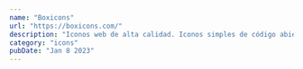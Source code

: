 ```yaml
---
name: "Boxicons"
url: "https://boxicons.com/"
description: "Iconos web de alta calidad. Iconos simples de código abierto cuidadosamente diseñados para diseñadores y desarrolladores."
category: "icons"
pubDate: "Jan 8 2023"
---
```

